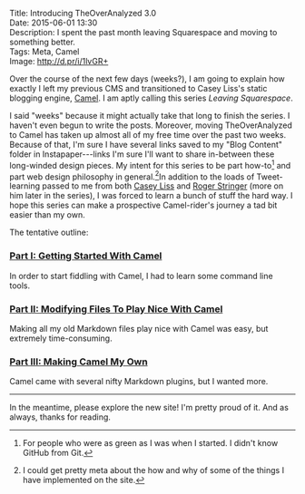 Title: Introducing TheOverAnalyzed 3.0  
Date: 2015-06-01 13:30  
Description: I spent the past month leaving Squarespace and moving to something better.  
Tags: Meta, Camel  
Image: http://d.pr/i/1lvGR+  

Over the course of the next few days (weeks?), I am going to explain how exactly I left my previous CMS and transitioned to Casey Liss's static blogging engine, [Camel][1]. I am aptly calling this series *Leaving Squarespace*.

I said "weeks" because it might actually take that long to finish the series. I haven't even begun to write the posts. Moreover, moving TheOverAnalyzed to Camel has taken up almost all of my free time over the past two weeks. Because of that, I'm sure I have several links saved to my "Blog Content" folder in Instapaper---links I'm sure I'll want to share in-between these long-winded design pieces. My intent for this series to be part how-to[^1] and part web design philosophy in general.[^2]In addition to the loads of Tweet-learning passed to me from both [Casey Liss][2] and [Roger Stringer][3] (more on him later in the series), I was forced to learn a bunch of stuff the hard way. I hope this series can make a prospective Camel-rider's journey a tad bit easier than my own.

The tentative outline:

### [Part I: Getting Started With Camel][4]

In order to start fiddling with Camel, I had to learn some command line tools.

### [Part II: Modifying Files To Play Nice With Camel][5]

Making all my old Markdown files play nice with Camel was easy, but extremely time-consuming.

### [Part III: Making Camel My Own][6]

Camel came with several nifty Markdown plugins, but I wanted more. 

***

In the meantime, please explore the new site! I'm pretty proud of it. And as always, thanks for reading.

[^1]:  For people who were as green as I was when I started. I didn't know GitHub from Git.
[^2]: I could get pretty meta about the how and why of some of the things I have implemented on the site. 

[1]: https://github.com/cliss/camel "GitHub page for Camel"
[2]: https://twitter.com/caseyliss/status/603267259855982592 "Casey helping me"
[3]: https://twitter.com/freekrai/status/600328265576763392 "Roger Stringer helping me"
[4]: /2015/6/17/leaving-squarespace-part-I-getting-started-with-camel "Part I of my series 'Leaving Squarespace'"
[5]: /2015/6/26/leaving-squarespace-part-ii-modifying-files-to-play-nice-with-camel "Part II of my series 'Leaving Squarespace'"
[6]: /2015/7/6/leaving-squarespace-part-iii-making-camel-my-own "Part III of my series 'Leaving Squarespace'"